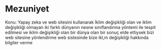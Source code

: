 # Mezuniyet
Konu: Yapay zeka ve web sitesini kullanarak İklim değişikliği olan ve iklim değişikliği olmayan iki farklı dünyanın nesne sınıflandırma yöntemi ile tespit edilmesi ve iklim değişikliği olan bir dünya olan bir sonuç elde ettiysek bizi web sitesine yönlendirme web sistesinde bize ikl,m değişikliği hakkında bilgiler verme 
